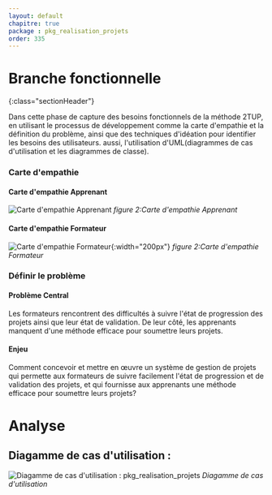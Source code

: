 ```yaml
---
layout: default
chapitre: true
package : pkg_realisation_projets
order: 335
---
```


# Branche fonctionnelle
{:class="sectionHeader"}

<!-- note -->

Dans cette phase de capture des besoins fonctionnels de la méthode 2TUP, en utilisant le processus de développement comme la carte d'empathie et la définition du problème, ainsi que des techniques d'idéation pour identifier les besoins  des utilisateurs. aussi, l'utilisation d'UML(diagrammes de cas d'utilisation et les diagrammes de classe).




### Carte d'empathie 
#### Carte d'empathie  Apprenant 

![Carte d'empathie Apprenant](/soli-lms/Besoin/pkg_realisation_projets/carte-empathie-Apprenant.svg) 
*figure 2:Carte d'empathie Apprenant*

 
#### Carte d'empathie  Formateur 

![Carte d'empathie Formateur](/soli-lms/Besoin/pkg_realisation_projets/carte-empathie-Formateur.svg){:width="200px"} 
*figure 2:Carte d'empathie Formateur*

### Définir le problème

#### Problème Central
Les formateurs rencontrent des difficultés à suivre l'état de progression des projets ainsi que leur état de validation. De leur côté, les apprenants manquent d'une méthode efficace pour soumettre leurs projets.

#### Enjeu
Comment concevoir et mettre en œuvre un système de gestion de projets qui permette aux formateurs de suivre facilement l'état de progression et de validation des projets, et qui fournisse aux apprenants une méthode efficace pour soumettre leurs projets?

# Analyse  


## Diagamme de cas d'utilisation : 

![Diagamme de cas d'utilisation : pkg_realisation_projets](/soli-lms/diagrammes/pkg_realisation_projets/uses_cases_pkg_technologies.svg)
*Diagamme de cas d'utilisation*